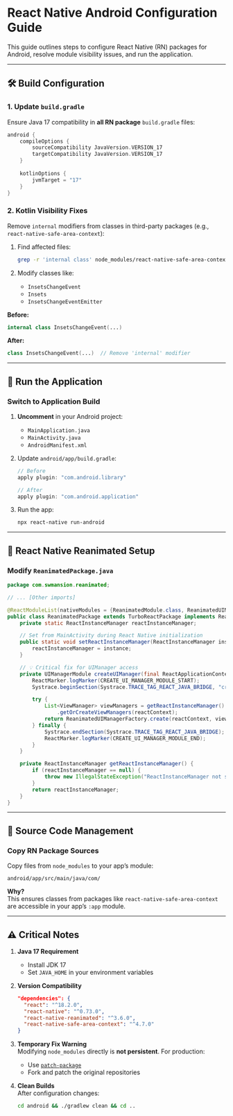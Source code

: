  # React Native Android Configuration Guide

This guide outlines steps to configure React Native (RN) packages for Android, resolve module visibility issues, and run the application.

---

## 🛠️ Build Configuration

### 1. Update `build.gradle`
Ensure Java 17 compatibility in **all RN package** `build.gradle` files:

```groovy
android {
    compileOptions {
        sourceCompatibility JavaVersion.VERSION_17
        targetCompatibility JavaVersion.VERSION_17
    }
    
    kotlinOptions {
        jvmTarget = "17"
    }
}
```

### 2. Kotlin Visibility Fixes
Remove `internal` modifiers from classes in third-party packages (e.g., `react-native-safe-area-context`):

1. Find affected files:
   ```bash
   grep -r 'internal class' node_modules/react-native-safe-area-context/android/src/
   ```

2. Modify classes like:
   - `InsetsChangeEvent`
   - `Insets`
   - `InsetsChangeEventEmitter`

**Before:**
```kotlin
internal class InsetsChangeEvent(...)
```

**After:**
```kotlin
class InsetsChangeEvent(...)  // Remove 'internal' modifier
```

---

## 🚀 Run the Application

### Switch to Application Build
1. **Uncomment** in your Android project:
   - `MainApplication.java`
   - `MainActivity.java`
   - `AndroidManifest.xml`

2. Update `android/app/build.gradle`:
   ```groovy
   // Before
   apply plugin: "com.android.library"
   
   // After
   apply plugin: "com.android.application"
   ```

3. Run the app:
   ```bash
   npx react-native run-android
   ```

---

## 🔄 React Native Reanimated Setup

### Modify `ReanimatedPackage.java`
```java
package com.swmansion.reanimated;

// ... [Other imports]

@ReactModuleList(nativeModules = {ReanimatedModule.class, ReanimatedUIManager.class})
public class ReanimatedPackage extends TurboReactPackage implements ReactPackage {
    private static ReactInstanceManager reactInstanceManager;

    // Set from MainActivity during React Native initialization
    public static void setReactInstanceManager(ReactInstanceManager instance) {
        reactInstanceManager = instance;
    }

    // 💡 Critical fix for UIManager access
    private UIManagerModule createUIManager(final ReactApplicationContext reactContext) {
        ReactMarker.logMarker(CREATE_UI_MANAGER_MODULE_START);
        Systrace.beginSection(Systrace.TRACE_TAG_REACT_JAVA_BRIDGE, "createUIManagerModule");

        try {
            List<ViewManager> viewManagers = getReactInstanceManager()
                .getOrCreateViewManagers(reactContext);
            return ReanimatedUIManagerFactory.create(reactContext, viewManagers, -1);
        } finally {
            Systrace.endSection(Systrace.TRACE_TAG_REACT_JAVA_BRIDGE);
            ReactMarker.logMarker(CREATE_UI_MANAGER_MODULE_END);
        }
    }

    private ReactInstanceManager getReactInstanceManager() {
        if (reactInstanceManager == null) {
            throw new IllegalStateException("ReactInstanceManager not set!");
        }
        return reactInstanceManager;
    }
}
```

---

## 📂 Source Code Management

### Copy RN Package Sources
Copy files from `node_modules` to your app’s module:
```
android/app/src/main/java/com/
```

**Why?**  
This ensures classes from packages like `react-native-safe-area-context` are accessible in your app’s `:app` module.

---

## ⚠️ Critical Notes

1. **Java 17 Requirement**
   - Install JDK 17
   - Set `JAVA_HOME` in your environment variables

2. **Version Compatibility**
   ```json
   "dependencies": {
     "react": "^18.2.0",
     "react-native": "^0.73.0",
     "react-native-reanimated": "^3.6.0",
     "react-native-safe-area-context": "^4.7.0"
   }
   ```

3. **Temporary Fix Warning**  
   Modifying `node_modules` directly is **not persistent**. For production:
   - Use [`patch-package`](https://www.npmjs.com/package/patch-package)
   - Fork and patch the original repositories

4. **Clean Builds**  
   After configuration changes:
   ```bash
   cd android && ./gradlew clean && cd ..
   ```